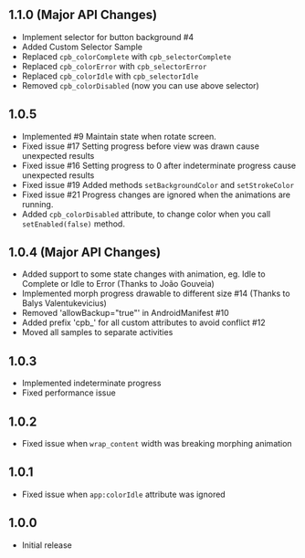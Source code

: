 ## 1.1.0 (Major API Changes)
* Implement selector for button background #4
* Added Custom Selector Sample
* Replaced `cpb_colorComplete` with `cpb_selectorComplete`
* Replaced `cpb_colorError` with `cpb_selectorError`
* Replaced `cpb_colorIdle` with `cpb_selectorIdle`
* Removed `cpb_colorDisabled` (now you can use above selector)

## 1.0.5

* Implemented #9 Maintain state when rotate screen.
* Fixed issue #17 Setting progress before view was drawn cause unexpected results
* Fixed issue #16 Setting progress to 0 after indeterminate progress cause unexpected results
* Fixed issue #19 Added methods `setBackgroundColor` and `setStrokeColor`
* Fixed issue #21 Progress changes are ignored when the animations are running.
* Added `cpb_colorDisabled` attribute, to change color when you call `setEnabled(false)` method.

## 1.0.4 (Major API Changes)

* Added support to some state changes with animation, eg. Idle to Complete or Idle to Error (Thanks to João Gouveia)
* Implemented morph progress drawable  to different size #14 (Thanks to Balys Valentukevicius)
* Removed 'allowBackup="true"' in AndroidManifest #10
* Added prefix 'cpb_' for all custom attributes to avoid conflict #12
* Moved all samples to separate activities

## 1.0.3

* Implemented indeterminate progress
* Fixed performance issue

## 1.0.2

* Fixed issue when `wrap_content` width was breaking morphing animation

## 1.0.1

* Fixed issue when `app:colorIdle` attribute was ignored

## 1.0.0

* Initial release
